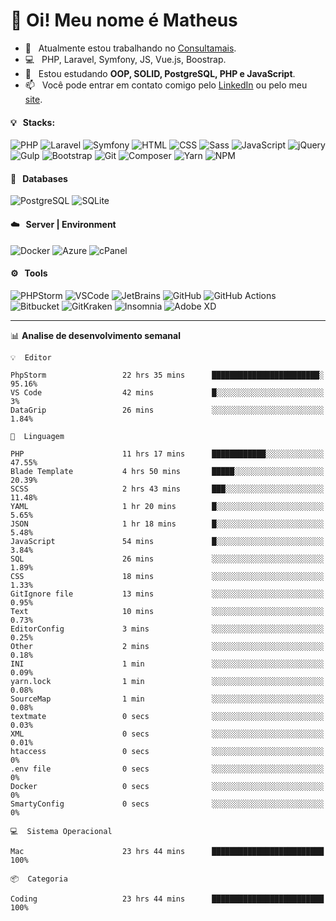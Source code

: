 # 👋 Oi! Meu nome é Matheus

- 🔭 &nbsp; Atualmente estou trabalhando no [Consultamais](https://consultamais.com.br/).
- 💻 &nbsp; PHP, Laravel, Symfony, JS, Vue.js, Boostrap.
- 🌱 &nbsp; Estou estudando **OOP, SOLID, PostgreSQL, PHP e JavaScript**.
- 📫 &nbsp; Você pode entrar em contato comigo pelo [LinkedIn](https://www.linkedin.com/in/matheuscamargoxavier/) ou pelo meu [site](https://matheuscamargo.co).

#### 💡 &nbsp; Stacks:
![PHP](https://img.shields.io/badge/-PHP-777BB4?&logo=php&logoColor=FFFFFF)
![Laravel](https://img.shields.io/badge/-Laravel-FF2D20?&logo=laravel&logoColor=FFFFFF)
![Symfony](https://img.shields.io/badge/-Symfony-000000?&logo=symfony&logoColor=FFFFFF)
![HTML](https://img.shields.io/badge/-HTML-E34F26?&logo=html5&logoColor=FFFFFF)
![CSS](https://img.shields.io/badge/-CSS-1572B6?&logo=css3&logoColor=FFFFFF)
![Sass](https://img.shields.io/badge/-Sass-CC6699?&logo=sass&logoColor=FFFFFF)
![JavaScript](https://img.shields.io/badge/-JavaScript-F7DF1E?&logo=javascript&logoColor=FFFFFF)
![jQuery](https://img.shields.io/badge/-jQuery-0769AD?&logo=jquery&logoColor=FFFFFF)
![Gulp](https://img.shields.io/badge/-Gulp-CF4647?&logo=gulp&logoColor=FFFFFF)
![Bootstrap](https://img.shields.io/badge/-Bootstrap-7952B3?&logo=bootstrap&logoColor=FFFFFF)
![Git](https://img.shields.io/badge/-Git-F05032?&logo=git&logoColor=FFFFFF)
![Composer](https://img.shields.io/badge/-Composer-885630?&logo=composer&logoColor=FFFFFF)
![Yarn](https://img.shields.io/badge/-Yarn-2C8EBB?&logo=yarn&logoColor=FFFFFF)
![NPM](https://img.shields.io/badge/-npm-CB3837?&logo=npm&logoColor=FFFFFF)

#### 💾 &nbsp; Databases
![PostgreSQL](https://img.shields.io/badge/-PostgreSQL-336791?&logo=PostgreSQL&logoColor=FFFFFF)
![SQLite](https://img.shields.io/badge/-SQLite-003B57?&logo=SQLite&logoColor=FFFFFF)

#### ☁️ &nbsp; Server | Environment
![Docker](https://img.shields.io/badge/-Docker-2496ED?&logo=docker&logoColor=FFFFFF)
![Azure](https://img.shields.io/badge/-Azure-0089D6?&logo=microsoft%20azure&logoColor=FFFFFF)
![cPanel](https://img.shields.io/badge/-cPanel-FF6C2C?&logo=cpanel&logoColor=FFFFFF)

#### ⚙️ &nbsp; Tools
![PHPStorm](https://img.shields.io/badge/-PHPStorm-000000?&logo=PHPStorm&logoColor=FFFFFF)
![VSCode](https://img.shields.io/badge/-VSCode-007ACC?&logo=Visual%20Studio%20Code&logoColor=FFFFFF) 
![JetBrains](https://img.shields.io/badge/-JetBrains-000000?&logo=jetbrains&logoColor=FFFFFF) 
![GitHub](https://img.shields.io/badge/-GitHub-181717?&logo=github&logoColor=FFFFFF) 
![GitHub Actions](https://img.shields.io/badge/-GitHub%20Actions-181717?&logo=GitHub%20Actions&logoColor=FFFFFF) 
![Bitbucket](https://img.shields.io/badge/-Bitbucket-0052CC?&logo=bitbucket&logoColor=FFFFFF)
![GitKraken](https://img.shields.io/badge/-GitKraken-179287?&logo=GitKraken&logoColor=FFFFFF)
![Insomnia](https://img.shields.io/badge/-Insomnia-5849BE?&logo=Insomnia&logoColor=FFFFFF)
![Adobe XD](https://img.shields.io/badge/-Adobe%20XD-FF61F6?&logo=adobe%20xd&logoColor=FFFFFF) 
_______

📊  **Analise de desenvolvimento semanal**
```text
💡  Editor

PhpStorm                 22 hrs 35 mins      ████████████████████████░     95.16%
VS Code                  42 mins             █░░░░░░░░░░░░░░░░░░░░░░░░         3%
DataGrip                 26 mins             ░░░░░░░░░░░░░░░░░░░░░░░░░      1.84%
```
```text
💬  Linguagem

PHP                      11 hrs 17 mins      ████████████░░░░░░░░░░░░░     47.55%
Blade Template           4 hrs 50 mins       █████░░░░░░░░░░░░░░░░░░░░     20.39%
SCSS                     2 hrs 43 mins       ███░░░░░░░░░░░░░░░░░░░░░░     11.48%
YAML                     1 hr 20 mins        █░░░░░░░░░░░░░░░░░░░░░░░░      5.65%
JSON                     1 hr 18 mins        █░░░░░░░░░░░░░░░░░░░░░░░░      5.48%
JavaScript               54 mins             █░░░░░░░░░░░░░░░░░░░░░░░░      3.84%
SQL                      26 mins             ░░░░░░░░░░░░░░░░░░░░░░░░░      1.89%
CSS                      18 mins             ░░░░░░░░░░░░░░░░░░░░░░░░░      1.33%
GitIgnore file           13 mins             ░░░░░░░░░░░░░░░░░░░░░░░░░      0.95%
Text                     10 mins             ░░░░░░░░░░░░░░░░░░░░░░░░░      0.73%
EditorConfig             3 mins              ░░░░░░░░░░░░░░░░░░░░░░░░░      0.25%
Other                    2 mins              ░░░░░░░░░░░░░░░░░░░░░░░░░      0.18%
INI                      1 min               ░░░░░░░░░░░░░░░░░░░░░░░░░      0.09%
yarn.lock                1 min               ░░░░░░░░░░░░░░░░░░░░░░░░░      0.08%
SourceMap                1 min               ░░░░░░░░░░░░░░░░░░░░░░░░░      0.08%
textmate                 0 secs              ░░░░░░░░░░░░░░░░░░░░░░░░░      0.03%
XML                      0 secs              ░░░░░░░░░░░░░░░░░░░░░░░░░      0.01%
htaccess                 0 secs              ░░░░░░░░░░░░░░░░░░░░░░░░░         0%
.env file                0 secs              ░░░░░░░░░░░░░░░░░░░░░░░░░         0%
Docker                   0 secs              ░░░░░░░░░░░░░░░░░░░░░░░░░         0%
SmartyConfig             0 secs              ░░░░░░░░░░░░░░░░░░░░░░░░░         0%
```
```text
💻  Sistema Operacional

Mac                      23 hrs 44 mins      █████████████████████████       100%
```
```text
📦  Categoria

Coding                   23 hrs 44 mins      █████████████████████████       100%
```
